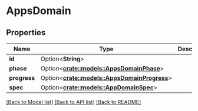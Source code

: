 # AppsDomain

## Properties

Name | Type | Description | Notes
------------ | ------------- | ------------- | -------------
**id** | Option<**String**> |  | [optional]
**phase** | Option<[**crate::models::AppsDomainPhase**](apps_domain_phase.md)> |  | [optional]
**progress** | Option<[**crate::models::AppsDomainProgress**](apps_domain_progress.md)> |  | [optional]
**spec** | Option<[**crate::models::AppDomainSpec**](app_domain_spec.md)> |  | [optional]

[[Back to Model list]](../README.md#documentation-for-models) [[Back to API list]](../README.md#documentation-for-api-endpoints) [[Back to README]](../README.md)


